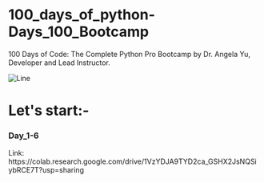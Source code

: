 # 100_days_of_python-Days_100_Bootcamp
 100 Days of Code: The Complete Python Pro Bootcamp by Dr. Angela Yu, Developer and Lead Instructor.
 
![Line](https://user-images.githubusercontent.com/85225156/171937799-8fc9e255-9889-4642-9c92-6df85fb86e82.gif)

# Let's start:-
<h3>Day_1-6</h3>
Link: https://colab.research.google.com/drive/1VzYDJA9TYD2ca_GSHX2JsNQSiybRCE7T?usp=sharing
